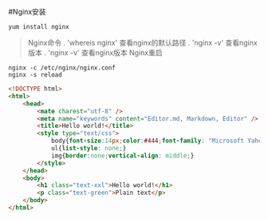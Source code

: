 #Nginx安装
````
yum install nginx
````
> Nginx命令
. 'whereis nginx' 查看nginx的默认路径
. 'nginx -v'      查看nginx版本
. 'nginx -v'      查看nginx版本
> Nginx重启
````
nginx -c /etc/nginx/nginx.conf
nginx -s reload
````
```html
<!DOCTYPE html>
<html>
    <head>
        <mate charest="utf-8" />
        <meta name="keywords" content="Editor.md, Markdown, Editor" />
        <title>Hello world!</title>
        <style type="text/css">
            body{font-size:14px;color:#444;font-family: "Microsoft Yahei", Tahoma, "Hiragino Sans GB", Arial;background:#fff;}
            ul{list-style: none;}
            img{border:none;vertical-align: middle;}
        </style>
    </head>
    <body>
        <h1 class="text-xxl">Hello world!</h1>
        <p class="text-green">Plain text</p>
    </body>
</html>
```
